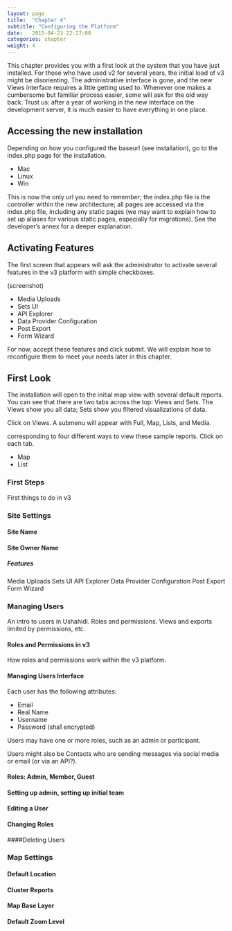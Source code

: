 ```yaml
---
layout: page
title:  "Chapter 4"
subtitle: "Configuring the Platform"
date:   2015-04-23 22:27:00
categories: chapter
weight: 4
---
```


This chapter provides you with a first look at the system that you have just installed. For those who have used v2 for several years, the initial load of v3 might be disorienting. The administrative interface is gone, and the new Views interface requires a little getting used to. Whenever one makes a cumbersome but familiar process easier, some will ask for the old way back. Trust us: after a year of working in the new interface on the development server, it is much easier to have everything in one place.

## Accessing the new installation

Depending on how you configured the baseurl (see installation), go to the index.php page for the installation.

* Mac
* Linux
* Win

This is now the only url you need to remember; the index.php file is the controller within the new architecture; all pages are accessed via the index.php file, including any static pages (we may want to explain how to set up aliases for various static pages, especially for migrations). See the developer’s annex for a deeper explanation.

## Activating Features

The first screen that appears will ask the administrator to activate several features in the v3 platform with simple checkboxes.

(screenshot)

* Media Uploads
* Sets UI
* API Explorer
* Data Provider Configuration
* Post Export
* Form Wizard

For now, accept these features and click submit. We will explain how to reconfigure them to meet your needs later in this chapter.

## First Look

The installation will open to the initial map view with several default reports. You can see that there are two tabs across the top: Views and Sets. The Views show you all data; Sets show you filtered visualizations of data.

Click on Views. A submenu will appear with Full, Map, Lists, and Media.

corresponding to four different ways to view these sample reports. Click on each tab.

* Map
* List

### First Steps

First things to do in v3

### Site Settings

#### Site Name

#### Site Owner Name

##### Features

Media Uploads
Sets UI
API Explorer
Data Provider Configuration
Post Export
Form Wizard

### Managing Users

An intro to users in Ushahidi. Roles and permissions. Views and exports limited by permissions, etc.

#### Roles and Permissions in v3

How roles and permissions work within the v3 platform.

#### Managing Users Interface

Each user has the following attributes:

* Email
* Real Name
* Username
* Password (sha1 encrypted)

Users may have one or more roles, such as an admin or participant.

Users might also be Contacts who are sending messages via social media or email (or via an API?).

#### Roles: Admin, Member, Guest

#### Setting up admin, setting up initial team

#### Editing a User

#### Changing Roles

####Deleting Users

### Map Settings

#### Default Location

#### Cluster Reports

#### Map Base Layer

#### Default Zoom Level
